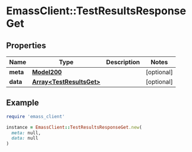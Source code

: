 # EmassClient::TestResultsResponseGet

## Properties

| Name | Type | Description | Notes |
| ---- | ---- | ----------- | ----- |
| **meta** | [**Model200**](Model200.md) |  | [optional] |
| **data** | [**Array&lt;TestResultsGet&gt;**](TestResultsGet.md) |  | [optional] |

## Example

```ruby
require 'emass_client'

instance = EmassClient::TestResultsResponseGet.new(
  meta: null,
  data: null
)
```

